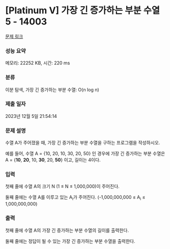 # [Platinum V] 가장 긴 증가하는 부분 수열 5 - 14003 

[문제 링크](https://www.acmicpc.net/problem/14003) 

### 성능 요약

메모리: 22252 KB, 시간: 220 ms

### 분류

이분 탐색, 가장 긴 증가하는 부분 수열: O(n log n)

### 제출 일자

2023년 12월 5일 21:54:14

### 문제 설명

<p>수열 A가 주어졌을 때, 가장 긴 증가하는 부분 수열을 구하는 프로그램을 작성하시오.</p>

<p>예를 들어, 수열 A = {10, 20, 10, 30, 20, 50} 인 경우에 가장 긴 증가하는 부분 수열은 A = {<strong>10</strong>, <strong>20</strong>, 10, <strong>30</strong>, 20, <strong>50</strong>} 이고, 길이는 4이다.</p>

### 입력 

 <p>첫째 줄에 수열 A의 크기 N (1 ≤ N ≤ 1,000,000)이 주어진다.</p>

<p>둘째 줄에는 수열 A를 이루고 있는 A<sub>i</sub>가 주어진다. (-1,000,000,000 ≤ A<sub>i</sub> ≤ 1,000,000,000)</p>

### 출력 

 <p>첫째 줄에 수열 A의 가장 긴 증가하는 부분 수열의 길이를 출력한다.</p>

<p>둘째 줄에는 정답이 될 수 있는 가장 긴 증가하는 부분 수열을 출력한다.</p>

